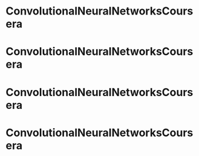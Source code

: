 # ConvolutionalNeuralNetworksCoursera
# ConvolutionalNeuralNetworksCoursera
# ConvolutionalNeuralNetworksCoursera
# ConvolutionalNeuralNetworksCoursera
